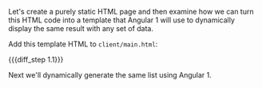 Let's create a purely static HTML page and then examine how we can turn this HTML code into a template that Angular 1 will use to dynamically display the same result with any set of data.

Add this template HTML to `client/main.html`:

{{{diff_step 1.1}}}

Next we'll dynamically generate the same list using Angular 1.
